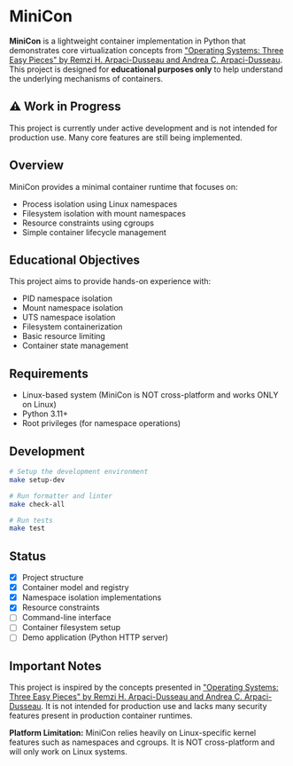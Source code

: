 # MiniCon

**MiniCon** is a lightweight container implementation in Python that demonstrates core virtualization concepts from ["Operating Systems: Three Easy Pieces" by Remzi H. Arpaci-Dusseau and Andrea C. Arpaci-Dusseau](https://pages.cs.wisc.edu/~remzi/OSTEP/). This project is designed for **educational purposes only** to help understand the underlying mechanisms of containers.

## ⚠️ Work in Progress

This project is currently under active development and is not intended for production use. Many core features are still being implemented.

## Overview

MiniCon provides a minimal container runtime that focuses on:

- Process isolation using Linux namespaces
- Filesystem isolation with mount namespaces
- Resource constraints using cgroups
- Simple container lifecycle management

## Educational Objectives

This project aims to provide hands-on experience with:

- PID namespace isolation
- Mount namespace isolation
- UTS namespace isolation
- Filesystem containerization
- Basic resource limiting
- Container state management

## Requirements

- Linux-based system (MiniCon is NOT cross-platform and works ONLY on Linux)
- Python 3.11+
- Root privileges (for namespace operations)

## Development

```bash
# Setup the development environment
make setup-dev

# Run formatter and linter
make check-all

# Run tests
make test
```

## Status

- [x] Project structure
- [x] Container model and registry
- [x] Namespace isolation implementations
- [x] Resource constraints
- [ ] Command-line interface
- [ ] Container filesystem setup
- [ ] Demo application (Python HTTP server)

## Important Notes

This project is inspired by the concepts presented in ["Operating Systems: Three Easy Pieces" by Remzi H. Arpaci-Dusseau and Andrea C. Arpaci-Dusseau](https://pages.cs.wisc.edu/~remzi/OSTEP/). It is not intended for production use and lacks many security features present in production container runtimes.

**Platform Limitation:** MiniCon relies heavily on Linux-specific kernel features such as namespaces and cgroups. It is NOT cross-platform and will only work on Linux systems.
